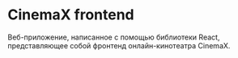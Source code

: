 # CinemaX frontend
Веб-приложение, написанное с помощью библиотеки React, представляющее собой фронтенд онлайн-кинотеатра CinemaX.
